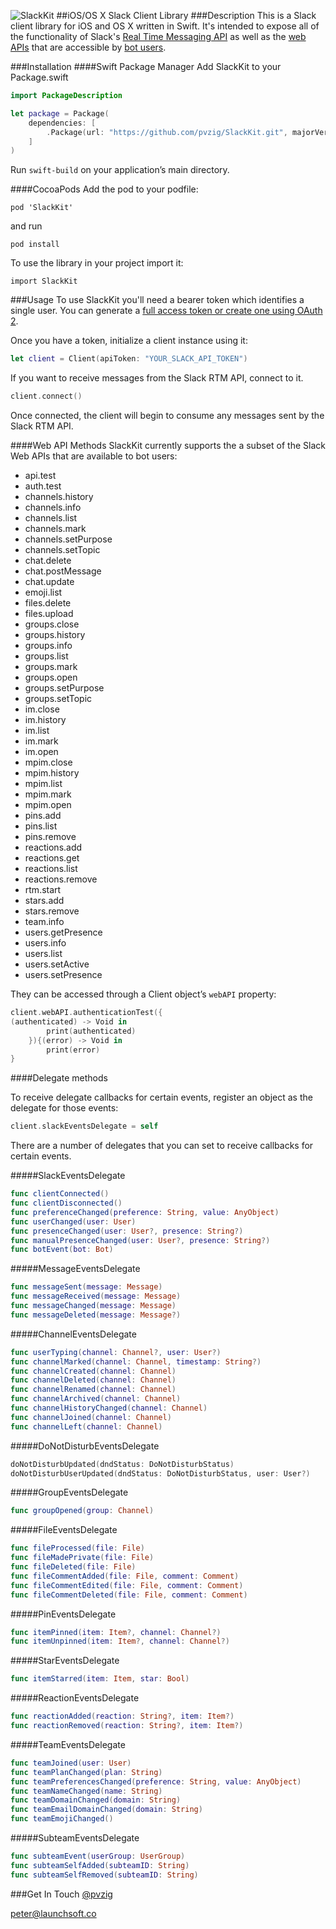 ![SlackKit](https://cloud.githubusercontent.com/assets/8311605/10260893/5ec60f96-694e-11e5-91fd-da6845942201.png)
##iOS/OS X Slack Client Library
###Description
This is a Slack client library for iOS and OS X written in Swift. It's intended to expose all of the functionality of Slack's [Real Time Messaging API](https://api.slack.com/rtm) as well as the [web APIs](https://api.slack.com/web) that are accessible by [bot users](https://api.slack.com/bot-users).

###Installation
####Swift Package Manager
Add SlackKit to your Package.swift

```swift
import PackageDescription

let package = Package(
    dependencies: [
        .Package(url: "https://github.com/pvzig/SlackKit.git", majorVersion: 0)
    ]
)
```

Run `swift-build` on your application’s main directory.

####CocoaPods
Add the pod to your podfile:
```
pod 'SlackKit'
```
and run
```
pod install
```

To use the library in your project import it:
```
import SlackKit
```

###Usage
To use SlackKit you'll need a bearer token which identifies a single user. You can generate a [full access token or create one using OAuth 2](https://api.slack.com/web).

Once you have a token, initialize a client instance using it:
```swift
let client = Client(apiToken: "YOUR_SLACK_API_TOKEN")

```

If you want to receive messages from the Slack RTM API, connect to it.
```swift
client.connect()
```

Once connected, the client will begin to consume any messages sent by the Slack RTM API.

####Web API Methods
SlackKit currently supports the a subset of the Slack Web APIs that are available to bot users:

- api.test
- auth.test
- channels.history
- channels.info
- channels.list
- channels.mark
- channels.setPurpose
- channels.setTopic
- chat.delete
- chat.postMessage
- chat.update
- emoji.list
- files.delete
- files.upload
- groups.close
- groups.history
- groups.info
- groups.list
- groups.mark
- groups.open
- groups.setPurpose
- groups.setTopic
- im.close
- im.history
- im.list
- im.mark
- im.open
- mpim.close
- mpim.history
- mpim.list
- mpim.mark
- mpim.open
- pins.add
- pins.list
- pins.remove
- reactions.add
- reactions.get
- reactions.list
- reactions.remove
- rtm.start
- stars.add
- stars.remove
- team.info
- users.getPresence
- users.info
- users.list
- users.setActive
- users.setPresence

They can be accessed through a Client object’s `webAPI` property:
```swift
client.webAPI.authenticationTest({
(authenticated) -> Void in
		print(authenticated)
	}){(error) -> Void in
	    print(error)
}
```

####Delegate methods

To receive delegate callbacks for certain events, register an object as the delegate for those events:
```swift
client.slackEventsDelegate = self
```

There are a number of delegates that you can set to receive callbacks for certain events.

#####SlackEventsDelegate
```swift
func clientConnected()
func clientDisconnected()
func preferenceChanged(preference: String, value: AnyObject)
func userChanged(user: User)
func presenceChanged(user: User?, presence: String?)
func manualPresenceChanged(user: User?, presence: String?)
func botEvent(bot: Bot)
```

#####MessageEventsDelegate
```swift
func messageSent(message: Message)
func messageReceived(message: Message)
func messageChanged(message: Message)
func messageDeleted(message: Message?)
```

#####ChannelEventsDelegate
```swift
func userTyping(channel: Channel?, user: User?)
func channelMarked(channel: Channel, timestamp: String?)
func channelCreated(channel: Channel)
func channelDeleted(channel: Channel)
func channelRenamed(channel: Channel)
func channelArchived(channel: Channel)
func channelHistoryChanged(channel: Channel)
func channelJoined(channel: Channel)
func channelLeft(channel: Channel)
```

#####DoNotDisturbEventsDelegate
```swift
doNotDisturbUpdated(dndStatus: DoNotDisturbStatus)
doNotDisturbUserUpdated(dndStatus: DoNotDisturbStatus, user: User?)
```

#####GroupEventsDelegate
```swift
func groupOpened(group: Channel)
```

#####FileEventsDelegate
```swift
func fileProcessed(file: File)
func fileMadePrivate(file: File)
func fileDeleted(file: File)
func fileCommentAdded(file: File, comment: Comment)
func fileCommentEdited(file: File, comment: Comment)
func fileCommentDeleted(file: File, comment: Comment)
```

#####PinEventsDelegate
```swift
func itemPinned(item: Item?, channel: Channel?)
func itemUnpinned(item: Item?, channel: Channel?)
```

#####StarEventsDelegate
```swift
func itemStarred(item: Item, star: Bool)
```

#####ReactionEventsDelegate
```swift
func reactionAdded(reaction: String?, item: Item?)
func reactionRemoved(reaction: String?, item: Item?)
```

#####TeamEventsDelegate
```swift
func teamJoined(user: User)
func teamPlanChanged(plan: String)
func teamPreferencesChanged(preference: String, value: AnyObject)
func teamNameChanged(name: String)
func teamDomainChanged(domain: String)
func teamEmailDomainChanged(domain: String)
func teamEmojiChanged()
```

#####SubteamEventsDelegate
```swift
func subteamEvent(userGroup: UserGroup)
func subteamSelfAdded(subteamID: String)
func subteamSelfRemoved(subteamID: String)
```

###Get In Touch
[@pvzig](https://twitter.com/pvzig)

<peter@launchsoft.co>
